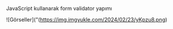 JavaScript kullanarak form validator yapımı


![Görseller]("(https://img.imgyukle.com/2024/02/23/yKpzu8.png)
